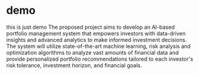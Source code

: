 # demo
this is just demo
The proposed project aims to develop an AI-based portfolio management system that empowers investors with data-driven insights and advanced analytics to make informed investment decisions. The system will utilize state-of-the-art machine learning, risk analysis and optimization algorithms to analyze vast amounts of financial data and provide personalized portfolio recommendations tailored to each investor's risk tolerance, investment horizon, and financial goals.
